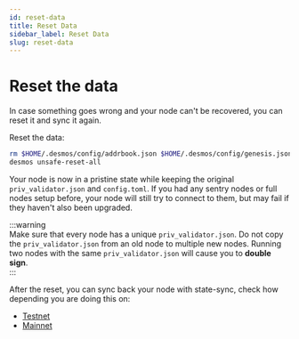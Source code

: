 ```yaml
---
id: reset-data
title: Reset Data
sidebar_label: Reset Data
slug: reset-data
---
```


# Reset the data
In case something goes wrong and your node can't be recovered, you can reset it and sync it again.

Reset the data:
```bash
rm $HOME/.desmos/config/addrbook.json $HOME/.desmos/config/genesis.json
desmos unsafe-reset-all
```
    
Your node is now in a pristine state while keeping the original `priv_validator.json` and `config.toml`. If you had any sentry nodes or full nodes setup before, your node will still try to connect to them, but may fail if they haven't also been upgraded.

:::warning  
Make sure that every node has a unique `priv_validator.json`. Do not copy the `priv_validator.json` from an old node to multiple new nodes. Running two nodes with the same `priv_validator.json` will cause you to **double sign**.  
:::

After the reset, you can sync back your node with state-sync, check how depending you are doing this on:
- [Testnet](../05-testnet/03-join-public/04-state-sync.md)
- [Mainnet](../06-mainnet/03-state-sync.md)